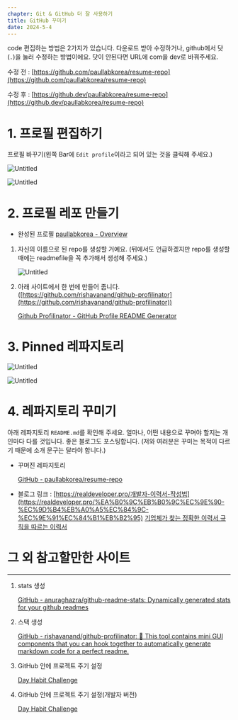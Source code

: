 ```yaml
---
chapter: Git & GitHub 더 잘 사용하기
title: GitHub 꾸미기
date: 2024-5-4
---
```


code 편집하는 방법은 2가지가 있습니다. 다운로드 받아 수정하거나, github에서 닷(`.`)을 눌러 수정하는 방법이에요. 닷이 안된다면 URL에 com을 dev로 바꿔주세요.

수정 전 : [https://github.com/paullabkorea/resume-repo](https://github.com/paullabkorea/resume-repo)

수정 후 : [https://github.dev/paullabkorea/resume-repo](https://github.dev/paullabkorea/resume-repo)

# 1. 프로필 편집하기

프로필 바꾸기(왼쪽 Bar에 `Edit profile`이라고 되어 있는 것을 클릭해 주세요.)

![Untitled](/images/github/chapter04-3/Untitled.png)

![Untitled](/images/github/chapter04-3/Untitled%201.png)

# 2. 프로필 레포 만들기

- 완성된 프로필
  [paullabkorea - Overview](https://github.com/paullabkorea)

1. 자신의 이름으로 된 repo를 생성할 거예요. (뒤에서도 언급하겠지만 repo를 생성할 때에는 readmefile을 꼭 추가해서 생성해 주세요.)

   ![Untitled](/images/github/chapter04-3/Untitled%202.png)

1. 아래 사이트에서 한 번에 만들어 줍니다. ([https://github.com/rishavanand/github-profilinator](https://github.com/rishavanand/github-profilinator))

   [Github Profilinator - GitHub Profile README Generator](https://profilinator.rishav.dev/)

# 3. Pinned 레파지토리

![Untitled](/images/github/chapter04-3/Untitled%203.png)

![Untitled](/images/github/chapter04-3/Untitled%204.png)

# 4. 레파지토리 꾸미기

아래 레파지토리 `README.md`를 확인해 주세요. 얼마나, 어떤 내용으로 꾸며야 할지는 개인마다 다를 것입니다. 좋은 블로그도 포스팅합니다. (저와 여러분은 꾸미는 목적이 다르기 때문에 소개 문구는 달라야 합니다.)

- 꾸며진 레파지토리

  [GitHub - paullabkorea/resume-repo](https://github.com/paullabkorea/resume-repo)

- 블로그 링크 : [https://realdeveloper.pro/개발자-이력서-작성법](https://realdeveloper.pro/%EA%B0%9C%EB%B0%9C%EC%9E%90-%EC%9D%B4%EB%A0%A5%EC%84%9C-%EC%9E%91%EC%84%B1%EB%B2%95)
  [기업체가 찾는 정확한 이력서 규칙을 따르는 이력서](https://realdeveloper.pro/%EA%B0%9C%EB%B0%9C%EC%9E%90-%EC%9D%B4%EB%A0%A5%EC%84%9C-%EC%9E%91%EC%84%B1%EB%B2%95)

# 그 외 참고할만한 사이트

---

1. stats 생성

   [GitHub - anuraghazra/github-readme-stats: Dynamically generated stats for your github readmes](https://github.com/anuraghazra/github-readme-stats)

2. 스택 생성

   [GitHub - rishavanand/github-profilinator: 🚀 This tool contains mini GUI components that you can hook together to automatically generate markdown code for a perfect readme.](https://github.com/rishavanand/github-profilinator)

3. GitHub 안에 프로젝트 주기 설정

   [Day Habit Challenge](https://habitmaker.co.kr/)

4. GitHub 안에 프로젝트 주기 설정(개발자 버전)

   [Day Habit Challenge](https://dev.habitmaker.co.kr/)
